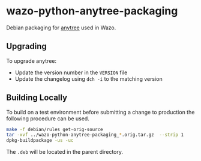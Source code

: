 # wazo-python-anytree-packaging

Debian packaging for [anytree](http://anytree.readthedocs.io) used in Wazo.


## Upgrading

To upgrade anytree:

* Update the version number in the `VERSION` file
* Update the changelog using `dch -i` to the matching version


## Building Locally

To build on a test environment before submitting a change to production the following procedure can be used.

```sh
make -f debian/rules get-orig-source
tar -xvf ../wazo-python-anytree-packaging_*.orig.tar.gz  --strip 1
dpkg-buildpackage -us -uc
```
The `.deb` will be located in the parent directory.
